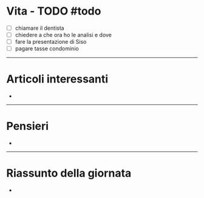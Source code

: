 # Vita - TODO #todo 
- [ ] chiamare il dentista
- [ ] chiedere a che ora ho le analisi e dove
- [ ] fare la presentazione di Siso
- [ ] pagare tasse condominio

---

# Articoli interessanti
- 

---

# Pensieri
- 

---

# Riassunto della giornata
- 